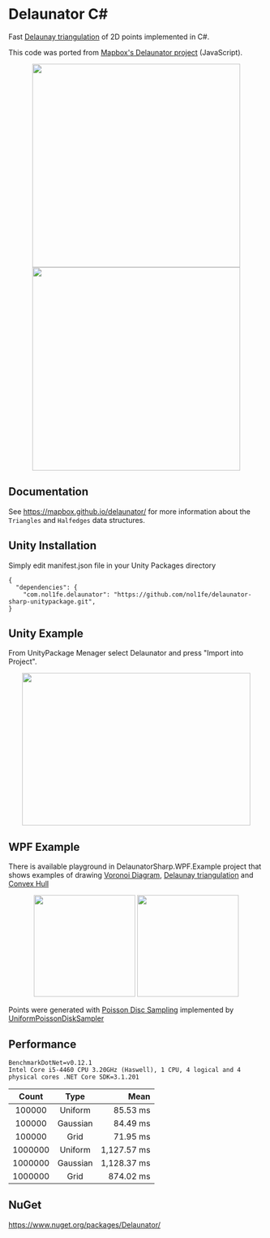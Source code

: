# Delaunator C#

Fast [Delaunay triangulation](https://en.wikipedia.org/wiki/Delaunay_triangulation) of 2D points implemented in C#.

This code was ported from [Mapbox's Delaunator project](https://github.com/mapbox/delaunator) (JavaScript).
<p float="left" align="middle">
<img src="https://github.com/nol1fe/delaunator-sharp/blob/master/Images/Delaunator_Unity_Example.gif" height="400" width="410">
<img src="https://github.com/nol1fe/delaunator-sharp/blob/master/Images/Delaunator_Unity_Example_Mesh.gif" height="400" width="410">
</p>


## Documentation

See https://mapbox.github.io/delaunator/ for more information about the `Triangles` and `Halfedges` data structures.


## Unity Installation

Simply edit manifest.json file in your Unity Packages directory 
```
{
  "dependencies": {
    "com.nol1fe.delaunator": "https://github.com/nol1fe/delaunator-sharp-unitypackage.git",
}
```

## Unity Example

From UnityPackage Menager select Delaunator and press "Import into Project".
<p float="left" align="middle">
<img src="https://github.com/nol1fe/delaunator-sharp/blob/master/Images/Delaunator_Package Manager.png" height="300" width="450">
</p>


## WPF Example

There is available playground in DelaunatorSharp.WPF.Example project that shows examples of drawing [Voronoi Diagram](https://en.wikipedia.org/wiki/Voronoi_diagram), [Delaunay triangulation](https://en.wikipedia.org/wiki/Delaunay_triangulation) and [Convex Hull](https://en.wikipedia.org/wiki/Convex_hull)

<p float="left" align="middle">
<img src="https://github.com/nol1fe/delaunator-sharp/blob/master/Images/Delaunator_Rectangle.png" height="200" width="200">
<img src="https://github.com/nol1fe/delaunator-sharp/blob/master/Images/Delaunator_Circle.PNG" height="200" width="200">
</p>

Points were generated with [Poisson Disc Sampling](https://www.jasondavies.com/poisson-disc)
implemented by [UniformPoissonDiskSampler](http://theinstructionlimit.com/fast-uniform-poisson-disk-sampling-in-c)


## Performance

```
BenchmarkDotNet=v0.12.1
Intel Core i5-4460 CPU 3.20GHz (Haswell), 1 CPU, 4 logical and 4 physical cores .NET Core SDK=3.1.201
```

|   **Count** |     **Type** |     **Mean** |
|:--------:|:--------:|------------:|
|  100000 |  Uniform |    85.53 ms |
|  100000 | Gaussian |    84.49 ms |
|  100000 |     Grid |    71.95 ms |
|  1000000 |  Uniform | 1,127.57 ms |
|  1000000 | Gaussian | 1,128.37 ms |
|  1000000 |     Grid |   874.02 ms |

## NuGet

https://www.nuget.org/packages/Delaunator/

